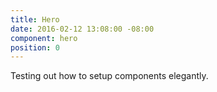 ```yaml
---
title: Hero
date: 2016-02-12 13:08:00 -08:00
component: hero
position: 0
---
```


Testing out how to setup components elegantly.